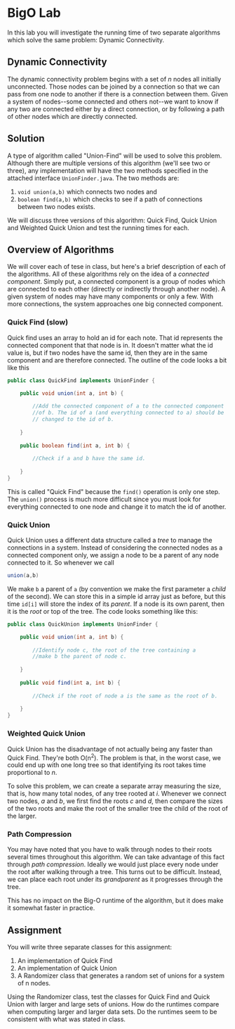 # BigO Lab

In this lab you will investigate the running time of two separate algorithms
which solve the same problem: Dynamic Connectivity.

## Dynamic Connectivity

The dynamic connectivity problem begins with a set of _n_ nodes all initially
unconnected. Those nodes can be joined by a connection so that we can pass from
one node to another if there is a connection between them. Given a system of
nodes--some connected and others not--we want to know if any two are connected
either by a direct connection, or by following a path of other nodes which are
directly connected.

## Solution

A type of algorithm called "Union-Find" will be used to solve this problem.
Although there are multiple versions of this algorithm (we'll see two or
three), any implementation will have the two methods specified in the attached
interface `UnionFinder.java`. The two methods are:

1. `void union(a,b)` which connects two nodes and
2. `boolean find(a,b)` which checks to see if a path of connections between two
nodes exists.

We will discuss three versions of this algorithm: Quick Find, Quick Union and
Weighted Quick Union and test the running times for each.

## Overview of Algorithms
We will cover each of tese in class, but here's a brief description of each of
the algorithms. All of these algorithms rely on the idea of a _connected_
_component_. Simply put, a connected component is a group of nodes which are
connected to each other (directly or indirectly through another node). A given
system of nodes may have many components or only a few. With more connections,
the system approaches one big connected component.

### Quick Find (slow)
Quick find uses an array to hold an id for each note. That id represents the
connected component that that node is in. It doesn't matter what the id value
is, but if two nodes have the same id, then they are in the same component and
are therefore connected. The outline of the code looks a bit like this
```java
public class QuickFind implements UnionFinder {

    public void union(int a, int b) {
    
        //Add the connected component of a to the connected component
        //of b. The id of a (and everything connected to a) should be
        // changed to the id of b.
    
    }
    
    public boolean find(int a, int b) {
        
        //Check if a and b have the same id.
    
    }
} 
```

This is called "Quick Find" because the `find()` operation is only one step. The
`union()` process is much more difficult since you must look for everything
connected to one node and change it to match the id of another.

### Quick Union

Quick Union uses a different data structure called a _tree_ to manage the
connections in a system. Instead of considering the connected nodes as a
connected component only, we assign a node to be a parent of any node connected
to it. So whenever we call

```java
union(a,b)
```
We make `b` a parent of `a` (by convention we make the first parameter a
_child_ of the second). We can store this in a simple id array just as before,
but this time `id[i]` will store the index of its _parent_. If a node is its
own parent, then it is the _root_ or top of the tree. The code looks something 
like this:

```java
public class QuickUnion implements UnionFinder {

    public void union(int a, int b) {
        
        //Identify node c, the root of the tree containing a
        //make b the parent of node c.
    
    }
    
    public void find(int a, int b) {
        
        //Check if the root of node a is the same as the root of b.
    
    }
}
```

### Weighted Quick Union

Quick Union has the disadvantage of not actually being any faster than Quick
Find. They're both O(n<sup>2</sup>). The problem is that, in the worst case,
we could end up with one long tree so that identifying its root takes time
proportional to _n_.

To solve this problem, we can create a separate array measuring the size, that
is, how many total nodes, of any tree rooted at _i_. Whenever we connect two
nodes, _a_ and _b_, we first find the roots _c_ and _d_, then compare the sizes
of the two roots and make the root of the smaller tree the child of the root of
the larger.

### Path Compression

You may have noted that you have to walk through nodes to their roots several
times throughout this algorithm. We can take advantage of this fact through
_path compression_. Ideally we would just place every node under the root after
walking through a tree. This turns out to be difficult. Instead, we can place
each root under its _grandparent_ as it progresses through the tree.

This has no impact on the Big-O runtime of the algorithm, but it does make it
somewhat faster in practice.

## Assignment

You will write three separate classes for this assignment:

1. An implementation of Quick Find
2. An implementation of Quick Union
3. A Randomizer class that generates a random set of unions for a system of
n nodes.

Using the Randomizer class, test the classes for Quick Find and Quick Union
with larger and large sets of unions. How do the runtimes compare when
computing larger and larger data sets. Do the runtimes seem to be consistent
with what was stated in class.